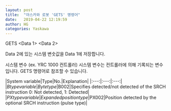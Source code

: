 ```yaml
---
layout: post
title:  "야스카와 로봇 'GETS' 명령어"
date:   2019-04-22 12:19:59
author: HG
categories: Yaskawa
---
```


GETS <Data 1> <Data 2>

Data 2에 있는 시스템 변숫값을 Data 1에 저장합니다.

시스템 변수 (ex. YRC 1000 컨트롤러)
시스템 변수는 컨트롤러에 의해 기록되는 변수입니다.
GETS 명령어로 참조할 수 있습니다.

|System variable|Type|No.|Explanation|
|:---:|:---:|:---:|
|$B type variable|Byte type|$B002|Specifies detected/not detected of the SRCH instruction 0: Not detected, 1: Detected|
|$PX type variable|Expanded position type|$PX002|Position detected by the optional SRCH instruction (pulse type)|
